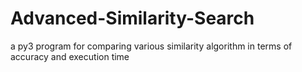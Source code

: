 # Advanced-Similarity-Search
a py3 program for comparing various similarity algorithm in terms of accuracy and execution time
